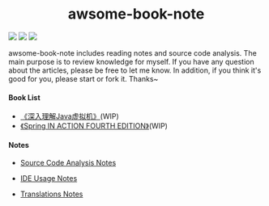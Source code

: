 <h1 align="center">awsome-book-note</h1>

![](https://img.shields.io/github/forks/jeepchenup/awsome-book-note.svg) ![](	https://img.shields.io/github/stars/jeepchenup/awsome-book-note.svg) ![](https://img.shields.io/github/license/jeepchenup/awsome-book-note.svg)

awsome-book-note includes reading notes and source code analysis. The main purpose is to review knowledge for myself. If you have any question about the articles, please be free to let me know. In addition, if you think it's good for you, please start or fork it. Thanks~ 

#### Book List

- [《深入理解Java虚拟机》](/mds/books/jvm.md)(WIP)
- [《Spring IN ACTION FOURTH EDITION》](/mds/books/springinaction.md)(WIP)

#### Notes

- [Source Code Analysis Notes](/mds/summary.md)

- [IDE Usage Notes](/mds/ides.md)

- [Translations Notes](/mds/translations.md)